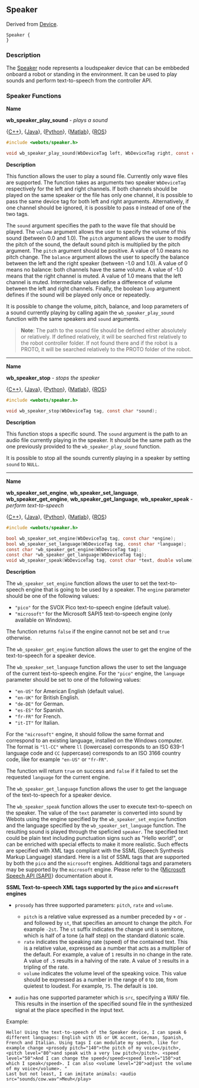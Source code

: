 ## Speaker

Derived from [Device](device.md).

```
Speaker {
}
```

### Description

The [Speaker](#speaker) node represents a loudspeaker device that can be embbeded onboard a robot or standing in the environment. It can be used to play sounds and perform text-to-speech from the controller API.

### Speaker Functions

**Name**

**wb\_speaker\_play\_sound** - *plays a sound*

{[C++](cpp-api.md#cpp_speaker)}, {[Java](java-api.md#java_speaker)}, {[Python](python-api.md#python_speaker)}, {[Matlab](matlab-api.md#matlab_speaker)}, {[ROS](ros-api.md)}

```c
#include <webots/speaker.h>

void wb_speaker_play_sound(WbDeviceTag left, WbDeviceTag right, const char *sound, double volume, double pitch, double balance, bool loop);
```

**Description**

This function allows the user to play a sound file. Currently only wave files are supported. The function takes as arguments two speaker `WbDeviceTag` respectively for the left and right channels. If both channels should be played on the same speaker or the file has only one channel, it is possible to pass the same device tag for both left and right arguments. Alternatively, if one channel should be ignored, it is possible to pass `0` instead of one of the two tags.

The `sound` argument specifies the path to the wave file that should be played. The `volume` argument allows the user to specify the volume of this sound (between 0.0 and 1.0). The `pitch` argument allows the user to modify the pitch of the sound, the default sound pitch is multiplied by the pitch argument. The `pitch` argument should be positive. A value of 1.0 means no pitch change. The `balance` argument allows the user to specify the balance between the left and the right speaker (between -1.0 and 1.0). A value of 0 means no balance: both channels have the same volume. A value of -1.0 means that the right channel is muted. A value of 1.0 means that the left channel is muted. Intermediate values define a difference of volume between the left and right channels. Finally, the boolean `loop` argument defines if the sound will be played only once or repeatedly.

It is possible to change the volume, pitch, balance, and loop parameters of a sound currently playing by calling again the `wb_speaker_play_sound` function with the same speakers and `sound` arguments.

> **Note**:
The path to the sound file should be defined either absolutely or relatively. If defined relatively, it will be searched first relatively to the robot controller folder. If not found there and if the robot is a PROTO, it will be searched relatively to the PROTO folder of the robot.

---

**Name**

**wb\_speaker\_stop** - *stops the speaker*

{[C++](cpp-api.md#cpp_speaker)}, {[Java](java-api.md#java_speaker)}, {[Python](python-api.md#python_speaker)}, {[Matlab](matlab-api.md#matlab_speaker)}, {[ROS](ros-api.md)}

```c
#include <webots/speaker.h>

void wb_speaker_stop(WbDeviceTag tag, const char *sound);
```

**Description**

This function stops a specific sound. The `sound` argument is the path to an audio file currently playing in the speaker. It should be the same path as the one previously provided to the `wb_speaker_play_sound` function.

It is possible to stop all the sounds currently playing in a speaker by setting `sound` to `NULL`.

---

**Name**

**wb\_speaker\_set\_engine**, **wb\_speaker\_set\_language**, **wb\_speaker\_get\_engine**, **wb\_speaker\_get\_language**, **wb\_speaker\_speak** - *perform text-to-speech*

{[C++](cpp-api.md#cpp_speaker)}, {[Java](java-api.md#java_speaker)}, {[Python](python-api.md#python_speaker)}, {[Matlab](matlab-api.md#matlab_speaker)}, {[ROS](ros-api.md)}

```c
#include <webots/speaker.h>

bool wb_speaker_set_engine(WbDeviceTag tag, const char *engine);
bool wb_speaker_set_language(WbDeviceTag tag, const char *language);
const char *wb_speaker_get_engine(WbDeviceTag tag);
const char *wb_speaker_get_language(WbDeviceTag tag);
void wb_speaker_speak(WbDeviceTag tag, const char *text, double volume);
```

**Description**

The `wb_speaker_set_engine` function allows the user to set the text-to-speech engine that is going to be used by a speaker. The `engine` parameter should be one of the following values:

  - `"pico"` for the SVOX Pico text-to-speech engine (default value).
  - `"microsoft"` for the Microsoft SAPI5 text-to-speech engine (only available on Windows).

The function returns `false` if the engine cannot not be set and `true` otherwise.

The `wb_speaker_get_engine` function allows the user to get the engine of the text-to-speech for a speaker device.

The `wb_speaker_set_language` function allows the user to set the language of the current text-to-speech engine. For the `"pico"` engine, the `language` parameter should be set to one of the following values:

  - `"en-US"` for American English (default value).
  - `"en-UK"` for British English.
  - `"de-DE"` for German.
  - `"es-ES"` for Spanish.
  - `"fr-FR"` for French.
  - `"it-IT"` for Italian.

For the `"microsoft"` engine, it should follow the same format and correspond to an existing language, installed on the Windows computer.
The format is `"ll-CC"` where `ll` (lowercase) corresponds to an ISO 639-1 language code and `CC` (uppercase) corresponds to an ISO 3166 country code, like for example `"en-US"` or `"fr-FR"`.

The function will return `true` on success and `false` if it failed to set the requested `language` for the current engine.

The `wb_speaker_get_language` function allows the user to get the language of the text-to-speech for a speaker device.

The `wb_speaker_speak` function allows the user to execute text-to-speech on the speaker. The value of the `text` parameter is converted into sound by Webots using the engine specified by the `wb_speaker_set_engine` function and the language specified by the `wb_speaker_set_language` function. The resulting sound is played through the speficied `speaker`. The specified text could be plain text including punctuation signs such as "Hello world!", or can be enriched with special effects to make it more realistic. Such effects are specified with XML tags compliant with the SSML (Speech Synthesis Markup Language) standard. Here is a list of SSML tags that are supported by both the `pico` and the `microsoft` engines. Additional tags and parameters may be supported by the `microsoft` engine. Please refer to the {[Microsoft Speech API  (SAPI)](https://msdn.microsoft.com/en-us/library/ee125663.aspx)} documentation about it.

**SSML Text-to-speech XML tags supported by the `pico` and `microsoft` engines**

- `prosody` has three supported parameters: `pitch`, `rate` and `volume`.
  - `pitch` is a relative value expressed as a number preceded by `+` or `-` and followed by `st`, that specifies an amount to change the pitch. For example `-2st`. The `st` suffix indicates the change unit is semitone, which is half of a tone (a half step) on the standard diatonic scale.
  - `rate` indicates the speaking rate (speed) of the contained text. This is a relative value, expressed as a number that acts as a multiplier of the default. For example, a value of `1` results in no change in the rate. A value of `.5` results in a halving of the rate. A value of `3` results in a tripling of the rate.
  - `volume` indicates the volume level of the speaking voice. This value should be expressed as a number in the range of `0` to `100`, from quietest to loudest. For example, `75`. The default is `100`.

- `audio` has one supported parameter which is `src`, specifying a WAV file. This results in the insertion of the specified sound file in the synthesized signal at the place specified in the input text.

Example:

```
Hello! Using the text-to-speech of the Speaker device, I can speak 6 different languages: English with US or UK accent, German, Spanish, French and Italian. Using tags I can modulate my speech, like for example change <prosody pitch="140">the pitch of my voice</pitch>, <pitch level="80">and speak with a very low pitch</pitch>. <speed level="50">And I can change the speed</speed><speed level="150">at which I speak</speed>. I can also <volume level="20">adjust the volume of my voice</volume>. "
Last but not least, I can imitate animals: <audio src="sounds/cow.wav">Meuh</play>
```
